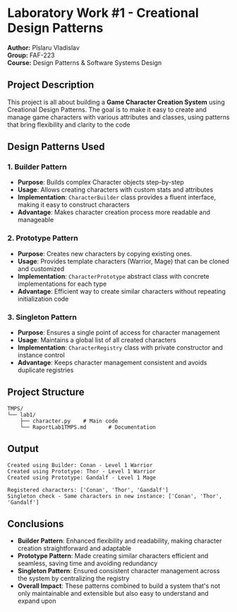 # Laboratory Work #1 - Creational Design Patterns

**Author:** Pîslaru Vladislav  
**Group:** FAF-223  
**Course:** Design Patterns & Software Systems Design

## Project Description
This project is all about building a **Game Character Creation System** using Creational Design Patterns. The goal is to make it easy to create and manage game characters with various attributes and classes, using patterns that bring flexibility and clarity to the code

## Design Patterns Used

### 1. Builder Pattern
- **Purpose**: Builds complex Character objects step-by-step
- **Usage**: Allows creating characters with custom stats and attributes
- **Implementation**: `CharacterBuilder` class provides a fluent interface, making it easy to construct characters
- **Advantage**: Makes character creation process more readable and manageable

### 2. Prototype Pattern
- **Purpose**: Creates new characters by copying existing ones.
- **Usage**: Provides template characters (Warrior, Mage) that can be cloned and customized
- **Implementation**: `CharacterPrototype` abstract class with concrete implementations for each type
- **Advantage**: Efficient way to create similar characters without repeating initialization code

### 3. Singleton Pattern
- **Purpose**: Ensures a single point of access for character management
- **Usage**: Maintains a global list of all created characters
- **Implementation**: `CharacterRegistry` class with private constructor and instance control
- **Advantage**: Keeps character management consistent and avoids duplicate registries

## Project Structure
```
TMPS/
└── lab1/
    ├── character.py    # Main code
    └── RaportLab1TMPS.md       # Documentation
```

## Output
```
Created using Builder: Conan - Level 1 Warrior
Created using Prototype: Thor - Level 1 Warrior
Created using Prototype: Gandalf - Level 1 Mage

Registered characters: ['Conan', 'Thor', 'Gandalf']
Singleton check - Same characters in new instance: ['Conan', 'Thor', 'Gandalf']
```

## Conclusions
- **Builder Pattern**: Enhanced flexibility and readability, making character creation straightforward and adaptable
- **Prototype Pattern**: Made creating similar characters efficient and seamless, saving time and avoiding redundancy
- **Singleton Pattern**: Ensured consistent character management across the system by centralizing the registry
- **Overall Impact**: These patterns combined to build a system that's not only maintainable and extensible but also easy to understand and expand upon



